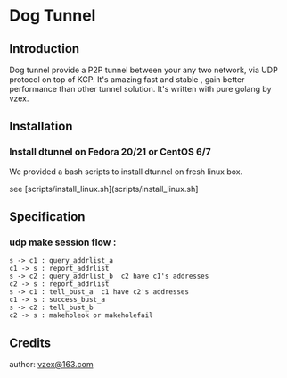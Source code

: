 # Dog Tunnel

## Introduction

Dog tunnel provide a P2P tunnel between your any two network, via UDP protocol on top of KCP.
It's amazing fast and stable , gain better performance than other tunnel solution.
It's written with pure golang by vzex.

## Installation


### Install dtunnel on Fedora 20/21 or CentOS 6/7

We provided a bash scripts to install dtunnel on fresh linux box.

see [scripts/install_linux.sh](scripts/install_linux.sh]

## Specification


### udp make session flow :

```
s -> c1 : query_addrlist_a
c1 -> s : report_addrlist
s -> c2 : query_addrlist_b  c2 have c1's addresses
c2 -> s : report_addrlist
s -> c1 : tell_bust_a  c1 have c2's addresses
c1 -> s : success_bust_a
s -> c2 : tell_bust_b
c2 -> s : makeholeok or makeholefail
```

## Credits

author: vzex@163.com
